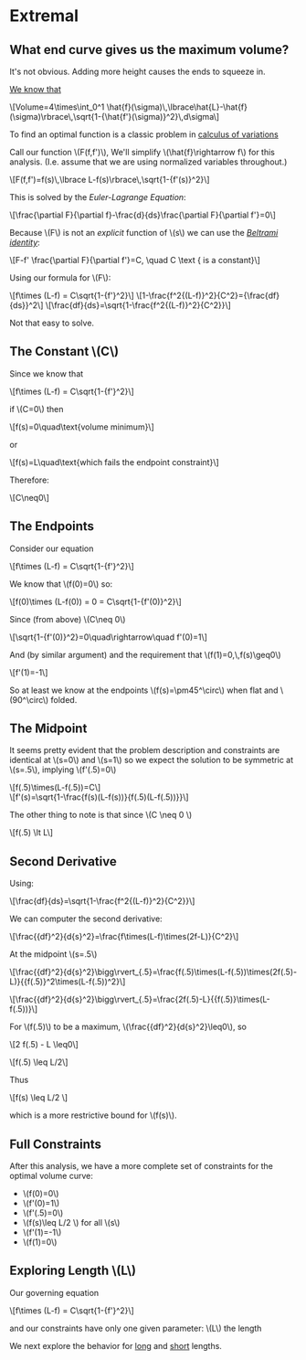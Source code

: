 # Extremal

## What end curve gives us the maximum volume?

It's not obvious. Adding more height causes the ends to squeeze in.

[We know that](volume.html)

\\[Volume=4\times\int\_0\^1 \hat{f}(\sigma)\\,\lbrace\hat{L}-\hat{f}(\sigma)\rbrace\\,\sqrt{1-{\hat{f'}(\sigma)}\^2}\\,d\sigma\\]

To find an optimal function is a classic problem in [calculus of variations](https://en.wikipedia.org/wiki/Calculus_of_variations)

Call our function \\(F(f,f')\\), We'll simplify \\(\hat{f}\rightarrow f\\) for this analysis. (I.e. assume that we are using normalized variables throughout.)

\\[F(f,f')=f(s)\\,\lbrace L-f(s)\rbrace\\,\sqrt{1-{f'(s)}\^2}\\]

This is solved by the *Euler-Lagrange Equation*:

\\[\frac{\partial F}{\partial f}-\frac{d}{ds}\frac{\partial F}{\partial f'}=0\\]

Because \\(F\\) is not an *explicit* function of \\(s\\) we can use the *[Beltrami identity](https://en.wikipedia.org/wiki/Beltrami_identity)*:

\\[F-f' \frac{\partial F}{\partial f'}=C, \quad C \text { is a constant}\\] 

Using our formula for \\(F\\):

\\[f\times (L-f) = C\sqrt{1-{f'}\^2}\\]
\\[1-\frac{f\^2{(L-f)}\^2}{C\^2}={\frac{df}{ds}}\^2\\]
\\[\frac{df}{ds}=\sqrt{1-\frac{f\^2{(L-f)}\^2}{C\^2}}\\]

Not that easy to solve.

## The Constant \\(C\\)

Since we know that

\\[f\times (L-f) = C\sqrt{1-{f'}\^2}\\]

if \\(C=0\\) then

\\[f(s)=0\quad\text{volume minimum}\\]

or

\\[f(s)=L\quad\text{which fails the endpoint constraint}\\]

Therefore:

\\[C\neq0\\]

## The Endpoints

Consider our equation

\\[f\times (L-f) = C\sqrt{1-{f'}\^2}\\]

We know that \\(f(0)=0\\) so:

\\[f(0)\times (L-f(0)) = 0 = C\sqrt{1-{f'(0)}\^2}\\]

Since (from above) \\(C\neq 0\\)

\\[\sqrt{1-{f'(0)}\^2}=0\\quad\rightarrow\quad f'(0)=1\\]

And (by similar argument) and the requirement that \\(f(1)=0,\\,f(s)\geq0\\)

\\[f'(1)=-1\\]

So at least we know at the endpoints \\(f(s)=\pm45\^\circ\\) when flat and \\(90\^\circ\\) folded.

## The Midpoint

It seems pretty evident that the problem description and constraints are identical at \\(s=0\\) and \\(s=1\\) so we expect the solution to be symmetric at \\(s=.5\\), implying \\(f'(.5)=0\\)

\\[f(.5)\times(L-f(.5))=C\\]  
\\[f'(s)=\sqrt{1-\frac{f(s)(L-f(s))}{f(.5)(L-f(.5))}}\\]

The other thing to note is that since \\(C \neq 0 \\)

\\[f(.5) \lt L\\]

## Second Derivative

Using:

\\[\frac{df}{ds}=\sqrt{1-\frac{f\^2{(L-f)}\^2}{C\^2}}\\]

We can computer the second derivative:

\\[\frac{{df}\^2}{d{s}\^2}=\frac{f\times(L-f)\times(2f-L)}{C\^2}\\]

At the midpoint \\(s=.5\\)

\\[\frac{{df}\^2}{d{s}\^2}\bigg\rvert\_{.5}=\frac{f(.5)\times(L-f(.5))\times(2f(.5)-L)}{{f(.5)}\^2\times(L-f(.5))\^2}\\]

\\[\frac{{df}\^2}{d{s}\^2}\bigg\rvert\_{.5}=\frac{2f(.5)-L}{{f(.5)}\times(L-f(.5))}\\]

For \\(f(.5)\\) to be a maximum, \\(\frac{{df}\^2}{d{s}\^2}\leq0\\), so

\\[2 f(.5) - L \leq0\\]

\\[f(.5) \leq L/2\\]

Thus

\\[f(s) \leq L/2 \\]

which is a more restrictive bound for \\(f(s)\\).

## Full Constraints

After this analysis, we have a more complete set of constraints for the optimal volume curve:

* \\(f(0)=0\\)
* \\(f'(0)=1\\)
* \\(f'(.5)=0\\)
* \\(f(s)\leq L/2 \\) for all \\(s\\)
* \\(f'(1)=-1\\)
* \\(f(1)=0\\)

## Exploring Length \\(L\\)

Our governing equation

\\[f\times (L-f) = C\sqrt{1-{f'}\^2}\\]

and our constraints have only one given parameter: \\(L\\) the length

We next explore the behavior for [long](./long.md) and [short](./short.md) lengths.